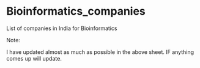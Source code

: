 # Bioinformatics_companies
List of companies in India for Bioinformatics


Note:

I have updated almost as much as possible in the above sheet. IF anything comes up will update.
